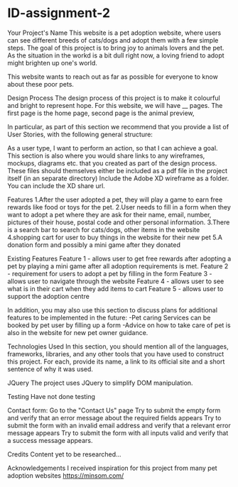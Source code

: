 # ID-assignment-2

Your Project's Name
This website is a pet adoption website, where users can see different breeds of cats/dogs and adopt them with a few simple steps. The goal of this project is to bring joy to animals lovers and the pet. As the situation in the workd is a bit dull right now, a loving friend to adopt might brighten up one's world. 

This website wants to reach out as far as possible for everyone to know about these poor pets. 

Design Process
The design process of this project is to make it colourful and bright to represent hope. For this website, we will have __ pages. The first page is the home page,  second page is the animal preview, 

In particular, as part of this section we recommend that you provide a list of User Stories, with the following general structure:

As a user type, I want to perform an action, so that I can achieve a goal.
This section is also where you would share links to any wireframes, mockups, diagrams etc. that you created as part of the design process. These files should themselves either be included as a pdf file in the project itself (in an separate directory) Include the Adobe XD wireframe as a folder. You can include the XD share url.

Features
1.After the user adopted a pet, they will play a game to earn free rewards like food or toys for the pet.
2.User needs to fill in a form when they want to adopt a pet where they are ask for their name, email, number, pictures of their house, postal code and other personal information.
3.There is a search bar to search for cats/dogs, other items in the website
4.shopping cart for user to buy things in the website for their new pet
5.A donation form and possibly a mini game after they donated 

Existing Features
Feature 1 - allows user to get free rewards after adopting a pet by playing a mini game after all adoption requirements is met.
Feature 2 - requirement for users to adopt a pet by filling in the form 
Feature 3 - allows user to navigate through the website
Feature 4 - allows user to see what is in their cart when they add items to cart
Feature 5 - allows user to support the adoption centre

In addition, you may also use this section to discuss plans for additional features to be implemented in the future:
-Pet caring Services can be booked by pet user by filling up a form
-Advice on how to take care of pet is also in the website for new pet owner guidance.

Technologies Used
In this section, you should mention all of the languages, frameworks, libraries, and any other tools that you have used to construct this project. For each, provide its name, a link to its official site and a short sentence of why it was used.

JQuery
The project uses JQuery to simplify DOM manipulation.

Testing
Have not done testing

Contact form:
Go to the "Contact Us" page
Try to submit the empty form and verify that an error message about the required fields appears
Try to submit the form with an invalid email address and verify that a relevant error message appears
Try to submit the form with all inputs valid and verify that a success message appears.


Credits
Content
yet to be researched...

Acknowledgements
I received inspiration for this project from many pet adoption websites 
https://minsom.com/
